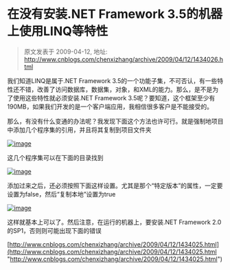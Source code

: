 # 在没有安装.NET Framework 3.5的机器上使用LINQ等特性 
> 原文发表于 2009-04-12, 地址: http://www.cnblogs.com/chenxizhang/archive/2009/04/12/1434026.html 


我们知道LINQ是属于.NET Framework 3.5的一个功能子集，不可否认，有一些特性还不错，改善了访问数据库，数据集，对象，和XML的能力。那么，是不是为了使用这些特性就必须安装.NET Framework 3.5呢？要知道，这个框架至少有190MB，如果我们开发的是一个客户端应用，我相信很多客户是不能接受的。

 那么，有没有什么变通的办法呢？我发现下面这个方法也许可行。就是强制地项目中添加几个程序集的引用，并且将其复制到项目文件夹

 [![image](http://images.cnblogs.com/cnblogs_com/chenxizhang/WindowsLiveWriter/NETFramework3.5LINQ_64EF/image_thumb.png "image")](http://images.cnblogs.com/cnblogs_com/chenxizhang/WindowsLiveWriter/NETFramework3.5LINQ_64EF/image_2.png) 

 这几个程序集可以在下面的目录找到

 [![image](http://images.cnblogs.com/cnblogs_com/chenxizhang/WindowsLiveWriter/NETFramework3.5LINQ_64EF/image_thumb_2.png "image")](http://images.cnblogs.com/cnblogs_com/chenxizhang/WindowsLiveWriter/NETFramework3.5LINQ_64EF/image_6.png) 

 添加过来之后，还必须按照下面这样设置。尤其是那个“特定版本”的属性，一定要设置为false，然后“复制本地”设置为true

 [![image](http://images.cnblogs.com/cnblogs_com/chenxizhang/WindowsLiveWriter/NETFramework3.5LINQ_64EF/image_thumb_3.png "image")](http://images.cnblogs.com/cnblogs_com/chenxizhang/WindowsLiveWriter/NETFramework3.5LINQ_64EF/image_8.png) 

   这样就基本上可以了。然后注意，在运行的机器上，要安装.NET Framework 2.0的SP1，否则则可能出现下面的错误

 [http://www.cnblogs.com/chenxizhang/archive/2009/04/12/1434025.html](http://www.cnblogs.com/chenxizhang/archive/2009/04/12/1434025.html "http://www.cnblogs.com/chenxizhang/archive/2009/04/12/1434025.html")

